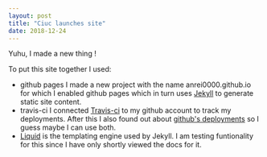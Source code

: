 ```yaml
---
layout: post
title: "Ciuc launches site"
date: 2018-12-24
---
```


Yuhu, I made a new thing !

To put this site together I used:
* github pages
I made a new project with the name anrei0000.github.io for which I enabled github pages which in turn uses [Jekyll](https://jekyllrb.com/) to generate static site content.
* travis-ci
I connected [Travis-ci](https://travis-ci.org/anrei0000/anrei0000.github.io/builds) to my github account to track my deployments. After this I also found out about [github's deployments](https://github.com/anrei0000/anrei0000.github.io/deployments) so I guess maybe I can use both.
* [Liquid](https://shopify.github.io/liquid/) is the templating engine used by Jekyll. I am testing funtionality for this since I have only shortly viewed the docs for it.